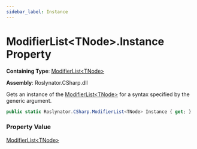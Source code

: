 ```yaml
---
sidebar_label: Instance
---
```


# ModifierList&lt;TNode&gt;\.Instance Property

**Containing Type**: [ModifierList&lt;TNode&gt;](../index.md)

**Assembly**: Roslynator\.CSharp\.dll

  
Gets an instance of the [ModifierList&lt;TNode&gt;](../index.md) for a syntax specified by the generic argument\.

```csharp
public static Roslynator.CSharp.ModifierList<TNode> Instance { get; }
```

### Property Value

[ModifierList&lt;TNode&gt;](../index.md)

